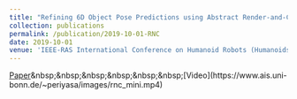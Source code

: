 ```yaml
---
title: "Refining 6D Object Pose Predictions using Abstract Render-and-Compare"
collection: publications
permalink: /publication/2019-10-01-RNC
date: 2019-10-01
venue: 'IEEE-RAS International Conference on Humanoid Robots (Humanoids), Toronto, Canada'
---
```

[Paper]('http://www.ais.uni-bonn.de/papers/Humanoids_2019_Periyasamy.pdf')&nbsp;&nbsp;&nbsp;&nbsp;&nbsp;&nbsp;[Video](https://www.ais.uni-bonn.de/~periyasa/images/rnc_mini.mp4)